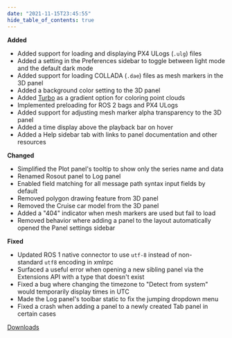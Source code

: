 ```yaml
---
date: "2021-11-15T23:45:55"
hide_table_of_contents: true
---
```

**Added**
- Added support for loading and displaying PX4 ULogs (`.ulg`) files
- Added a setting in the Preferences sidebar to toggle between light mode and the default dark mode
- Added support for loading COLLADA (`.dae`) files as mesh markers in the 3D panel
- Added a background color setting to the 3D panel
- Added [Turbo](https://ai.googleblog.com/2019/08/turbo-improved-rainbow-colormap-for.html) as a gradient option for coloring point clouds
- Implemented preloading for ROS 2 bags and PX4 ULogs
- Added support for adjusting mesh marker alpha transparency to the 3D panel
- Added a time display above the playback bar on hover
- Added a Help sidebar tab with links to panel documentation and other resources

**Changed**
- Simplified the Plot panel's tooltip to show only the series name and data
- Renamed Rosout panel to Log panel
- Enabled field matching for all message path syntax input fields by default
- Removed polygon drawing feature from 3D panel
- Removed the Cruise car model from the 3D panel
- Added a "404" indicator when mesh markers are used but fail to load
- Removed behavior where adding a panel to the layout automatically opened the Panel settings sidebar

**Fixed**
- Updated ROS 1 native connector to use `utf-8` instead of non-standard `utf8` encoding in xmlrpc
- Surfaced a useful error when opening a new sibling panel via the Extensions API with a type that doesn't exist
- Fixed a bug where changing the timezone to "Detect from system" would temporarily display times in UTC
- Made the Log panel's toolbar static to fix the jumping dropdown menu
- Fixed a crash when adding a panel to a newly created Tab panel in certain cases
<!-- truncate -->
[Downloads](https://github.com/foxglove/studio/releases/tag/v0.22.0)
